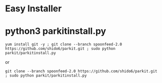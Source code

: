 
# Easy Installer
# python3 parkitinstall.py

```
yum install git -y ; git clone --branch spoonfeed-2.0 https://github.com/shido6/parkit.git ; sudo python parkit/parkitinstall.py
```
or

```
git clone --branch spoonfeed-2.0 https://github.com/shido6/parkit.git ; sudo python parkit/parkitinstall.py
```
